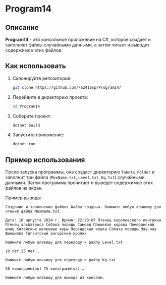 # Program14

## Описание
**Program14** - это консольное приложение на C#, которое создает и заполняет файлы случайными данными, а затем читает и выводит содержимое этих файлов.

## Как использовать
1. Склонируйте репозиторий:
    ```bash
    git clone https://github.com/Fa2416sp/Program14/
    ```
2. Перейдите в директорию проекта:
    ```bash
    cd Program14
    ```
3. Соберите проект:
    ```bash
    dotnet build
    ```
4. Запустите приложение:
    ```bash
    dotnet run
    ```

## Пример использования
После запуска программы, она создаст директорию `Tabota_Folder` и заполнит три файла (`MexName.txt`, `Level.txt`, `Kg.txt`) случайными данными. Затем программа прочитает и выведет содержимое этих файлов на экран.

Пример вывода:
```
Создание и заполнение файлов Файлы созданы. Нажмите любую клавишу для чтения файла MexName.txt

Дата: 10 августа 2024 г. Время: 22:28:07 Птенец королевского пингвина Птенец альбатроса Собака породы Самоед Плюшевая корова Померанский шпиц Китайские шелковые куры Персидская кошка Собака породы Чау-чау Шиншилла Гигантский ангорский кролик

Нажмите любую клавишу для переходу к файлу Level.txt

18 лет 25 лет …

Нажмите любую клавишу для переходу к файлу Kg.txt

50 килограмм(ов) 75 килограмм(ов) …

Нажмите любую клавишу для выхода из консоли.
```
